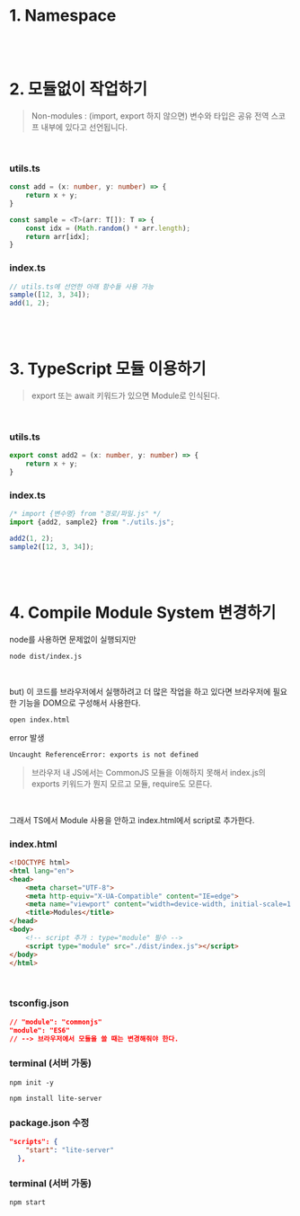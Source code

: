 # 1. Namespace


<br><br>

# 2. 모듈없이 작업하기

 > Non-modules : (import, export 하지 않으면) 변수와 타입은 공유 전역 스코프 내부에 있다고 선언됩니다.

<br>

### utils.ts
```ts
const add = (x: number, y: number) => {
    return x + y;
}

const sample = <T>(arr: T[]): T => {
    const idx = (Math.random() * arr.length);
    return arr[idx];
}
```

### index.ts
```ts
// utils.ts에 선언한 아래 함수들 사용 가능
sample([12, 3, 34]);
add(1, 2);
```


<br><br>


# 3. TypeScript 모듈 이용하기

> export 또는 await 키워드가 있으면 Module로 인식된다.

<br>

### utils.ts
```ts
export const add2 = (x: number, y: number) => {
    return x + y;
}
```

### index.ts
```ts
/* import {변수명} from "경로/파일.js" */
import {add2, sample2} from "./utils.js";

add2(1, 2);
sample2([12, 3, 34]);
```

<br><br>

# 4. Compile Module System 변경하기

node를 사용하면 문제없이 실행되지만
```shell
node dist/index.js
```

<br>

but) 이 코드를 브라우저에서 실행하려고
     더 많은 작업을 하고 있다면
     브라우저에 필요한 기능을 DOM으로 구성해서 사용한다.
```shell
open index.html
```

error 발생
```
Uncaught ReferenceError: exports is not defined
```
> 브라우저 내 JS에서는 CommonJS 모듈을 이해하지 못해서 index.js의 exports 키워드가 뭔지 모르고 모듈, require도 모른다.



<br>

그래서 TS에서 Module 사용을 안하고 index.html에서 script로 추가한다.

### index.html
```html
<!DOCTYPE html>
<html lang="en">
<head>
    <meta charset="UTF-8">
    <meta http-equiv="X-UA-Compatible" content="IE=edge">
    <meta name="viewport" content="width=device-width, initial-scale=1.0">
    <title>Modules</title>
</head>
<body>
    <!-- script 추가 : type="module" 필수 -->
    <script type="module" src="./dist/index.js"></script>
</body>
</html>
``` 

<br>

### tsconfig.json
```json
// "module": "commonjs"
"module": "ES6"
// --> 브라우저에서 모듈을 쓸 때는 변경해줘야 한다.
```

### terminal (서버 가동)
```shell
npm init -y

npm install lite-server
```

### package.json 수정
```json
"scripts": {
    "start": "lite-server"
  },
```

### terminal (서버 가동)
```shell
npm start
```